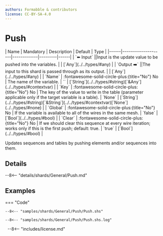 ```yaml
---
authors: Formabble & contributors
license: CC-BY-SA-4.0
---
```



# Push

<div class="sh-parameters" markdown="1">
| Name | Mandatory | Description | Default | Type |
|------|---------------------|-------------|---------|------|
| `⬅️ Input` ||Input is the update value to be pushed into the variables. | | [`Any`](../../types/#any) |
| `Output ➡️` ||The input to this shard is passed through as its output. | | [`Any`](../../types/#any) |
| `Name` | :fontawesome-solid-circle-plus:{title="No"} No  | The name of the variable. | `` | [`String`](../../types/#string)[`&Any`](../../types/#contextvar) |
| `Key` | :fontawesome-solid-circle-plus:{title="No"} No  | The key of the value to write in the table (parameter applicable only if the target variable is a table). | `None` | [`String`](../../types/#string)[`&String`](../../types/#contextvar)[`None`](../../types/#none) |
| `Global` | :fontawesome-solid-circle-plus:{title="No"} No  | If the variable is available to all of the wires in the same mesh. | `false` | [`Bool`](../../types/#bool) |
| `Clear` | :fontawesome-solid-circle-plus:{title="No"} No  | If we should clear this sequence at every wire iteration; works only if this is the first push; default: true. | `true` | [`Bool`](../../types/#bool) |

</div>

Updates sequences and tables by pushing elements and/or sequences into them.

## Details

--8<-- "details/shards/General/Push.md"


## Examples

=== "Code"

  ```x86asm linenums="1"
  --8<-- "samples/shards/General/Push/Push.shs"
  ```

  ```
  --8<-- "samples/shards/General/Push/Push.shs.log"
  ```
&nbsp;
--8<-- "includes/license.md"

